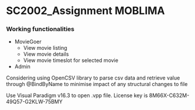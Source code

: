 # SC2002_Assignment MOBLIMA

### Working functionalities
- MovieGoer
  - View movie listing
  - View movie details
  - View movie timeslot for selected movie
- Admin

Considering using OpenCSV library to parse csv data and retrieve value through @BindByName to minimise impact of any structural changes to file

Use Visual Paradigm v16.3 to open .vpp file. License key is 8M66X-C632M-49Q57-G2KLW-75BMY

